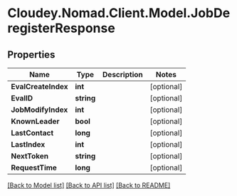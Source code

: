 # Cloudey.Nomad.Client.Model.JobDeregisterResponse

## Properties

Name | Type | Description | Notes
------------ | ------------- | ------------- | -------------
**EvalCreateIndex** | **int** |  | [optional] 
**EvalID** | **string** |  | [optional] 
**JobModifyIndex** | **int** |  | [optional] 
**KnownLeader** | **bool** |  | [optional] 
**LastContact** | **long** |  | [optional] 
**LastIndex** | **int** |  | [optional] 
**NextToken** | **string** |  | [optional] 
**RequestTime** | **long** |  | [optional] 

[[Back to Model list]](../README.md#documentation-for-models) [[Back to API list]](../README.md#documentation-for-api-endpoints) [[Back to README]](../README.md)

